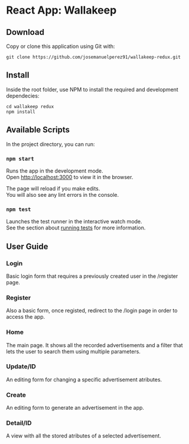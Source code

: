 # React App: Wallakeep

## Download

Copy or clone this application using Git with:

    git clone https://github.com/josemanuelperez91/wallakeep-redux.git

## Install

Inside the root folder, use NPM to install the required and development dependecies:

    cd wallakeep redux
    npm install

## Available Scripts

In the project directory, you can run:

### `npm start`

Runs the app in the development mode.<br />
Open [http://localhost:3000](http://localhost:3000) to view it in the browser.

The page will reload if you make edits.<br />
You will also see any lint errors in the console.

### `npm test`

Launches the test runner in the interactive watch mode.<br />
See the section about [running tests](https://facebook.github.io/create-react-app/docs/running-tests) for more information.

## User Guide

### Login

Basic login form that requires a previously created user in the /register page.

### Register

Also a basic form, once registed, redirect to the /login page in order to access the app.

### Home

The main page. It shows all the recorded advertisements and a filter that lets the user to search them using multiple parameters.

### Update/ID

An editing form for changing a specific advertisement atributes.

### Create

An editing form to generate an advertisement in the app.

### Detail/ID

A view with all the stored atributes of a selected advertisement.
